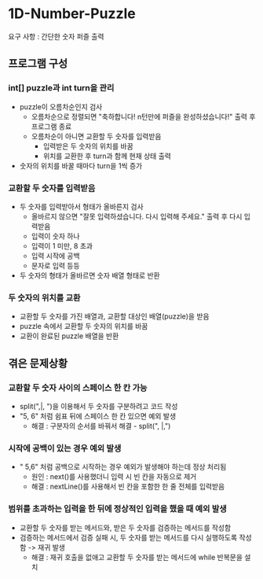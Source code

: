 # 1D-Number-Puzzle
요구 사항 : 간단한 숫자 퍼즐 출력

## 프로그램 구성

### int[] puzzle과 int turn을 관리
- puzzle이 오름차순인지 검사
  - 오름차순으로 정렬되면 "축하합니다! n턴만에 퍼즐을 완성하셨습니다!" 출력 후 프로그램 종료
  - 오름차순이 아니면 교환할 두 숫자를 입력받음
    - 입력받은 두 숫자의 위치를 바꿈
    - 위치를 교환한 후 turn과 함께 현재 상태 출력
- 숫자의 위치를 바꿀 때마다 turn을 1씩 증가

### 교환할 두 숫자를 입력받음
- 두 숫자를 입력받아서 형태가 올바른지 검사
  - 올바르지 않으면 "잘못 입력하셨습니다. 다시 입력해 주세요." 출력 후 다시 입력받음
  - 입력이 숫자 하나  
  - 입력이 1 미만, 8 초과
  - 입력 시작에 공백
  - 문자로 입력 등등
- 두 숫자의 형태가 올바르면 숫자 배열 형태로 반환

### 두 숫자의 위치를 교환
- 교환할 두 숫자를 가진 배열과, 교환할 대상인 배열(puzzle)을 받음
- puzzle 속에서 교환할 두 숫자의 위치를 바꿈
- 교환이 완료된 puzzle 배열을 반환


## 겪은 문제상황

### 교환할 두 숫자 사이의 스페이스 한 칸 가능
- split(",|, ")을 이용해서 두 숫자를 구분하려고 코드 작성
- "5, 6" 처럼 쉼표 뒤에 스페이스 한 칸 있으면 예외 발생
  - 해결 : 구분자의 순서를 바꿔서 해결 - split(", |,")

### 시작에 공백이 있는 경우 예외 발생
- " 5,6" 처럼 공백으로 시작하는 경우 예외가 발생해야 하는데 정상 처리됨
  - 원인 : next()를 사용했더니 입력 시 빈 칸을 자동으로 제거
  - 해결 : nextLine()를 사용해서 빈 칸을 포함한 한 줄 전체를 입력받음

### 범위를 초과하는 입력을 한 뒤에 정상적인 입력을 했을 때 예외 발생
- 교환할 두 숫자를 받는 메서드와, 받은 두 숫자를 검증하는 메서드를 작성함
- 검증하는 메서드에서 검증 실패 시, 두 숫자를 받는 메서드를 다시 실행하도록 작성함 -> 재귀 발생
  - 해결 : 재귀 호출을 없애고 교환할 두 숫자를 받는 메서드에 while 반복문을 설치